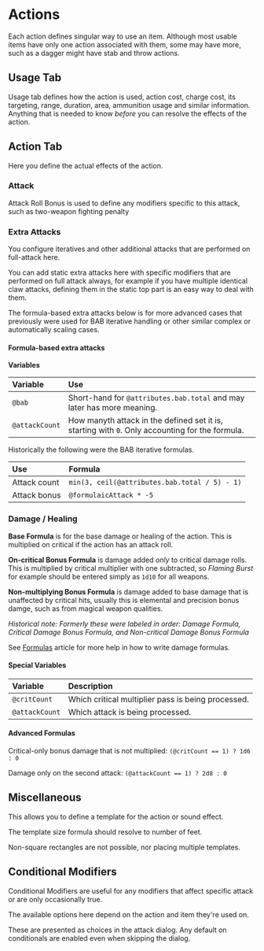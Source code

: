 # Actions

Each action defines singular way to use an item. Although most usable items have only one action associated with them, some may have more, such as a dagger might have stab and throw actions.

## Usage Tab

Usage tab defines how the action is used, action cost, charge cost, its targeting, range, duration, area, ammunition usage and similar information. Anything that is needed to know _before_ you can resolve the effects of the action.

## Action Tab

Here you define the actual effects of the action.

### Attack

Attack Roll Bonus is used to define any modifiers specific to this attack, such as two-weapon fighting penalty

### Extra Attacks

You configure iteratives and other additional attacks that are performed on full-attack here.

You can add static extra attacks here with specific modifiers that are performed on full attack always, for example if you have multiple identical claw attacks, defining them in the static top part is an easy way to deal with them.

The formula-based extra attacks below is for more advanced cases that previously were used for BAB iterative handling or other similar complex or automatically scaling cases.

#### Formula-based extra attacks

**Variables**

| Variable       | Use                                                                                             |
| :------------- | :---------------------------------------------------------------------------------------------- |
| `@bab`         | Short-hand for `@attributes.bab.total` and may later has more meaning.                          |
| `@attackCount` | How manyth attack in the defined set it is, starting with `0`. Only accounting for the formula. |

Historically the following were the BAB iterative formulas.

| Use          | Formula                                       |
| :----------- | :-------------------------------------------- |
| Attack count | `min(3, ceil(@attributes.bab.total / 5) - 1)` |
| Attack bonus | `@formulaicAttack * -5`                       |

### Damage / Healing

**Base Formula** is for the base damage or healing of the action. This is multiplied on critical if the action has an attack roll.

**On-critical Bonus Formula** is damage added _only_ to critical damage rolls. This is multiplied by critical multiplier with one subtracted, so _Flaming Burst_ for example should be entered simply as `1d10` for all weapons.

**Non-multiplying Bonus Formula** is damage added to base damage that is unaffected by critical hits, usually this is elemental and precision bonus damge, such as from magical weapon qualities.

_Historical note: Formerly these were labeled in order: Damage Formula, Critical Damage Bonus Formula, and Non-critical Damage Bonus Formula_

See [Formulas](Help/Formulas) article for more help in how to write damage formulas.

#### Special Variables

| Variable       | Description                                        |
| :------------- | :------------------------------------------------- |
| `@critCount`   | Which critical multiplier pass is being processed. |
| `@attackCount` | Which attack is being processed.                   |

#### Advanced Formulas

Critical-only bonus damage that is not multiplied:
`(@critCount == 1) ? 1d6 : 0`

Damage only on the second attack:
`(@attackCount == 1) ? 2d8 : 0`

## Miscellaneous

This allows you to define a template for the action or sound effect.

The template size formula should resolve to number of feet.

Non-square rectangles are not possible, nor placing multiple templates.

## Conditional Modifiers

Conditional Modifiers are useful for any modifiers that affect specific attack or are only occasionally true.

The available options here depend on the action and item they're used on.

These are presented as choices in the attack dialog. Any default on conditionals are enabled even when skipping the dialog.
